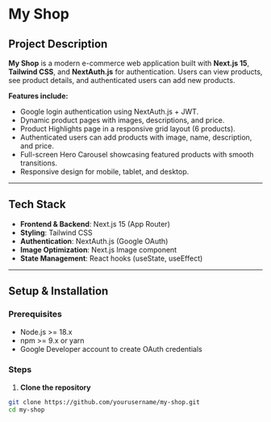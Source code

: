 # My Shop

## Project Description
**My Shop** is a modern e-commerce web application built with **Next.js 15**, **Tailwind CSS**, and **NextAuth.js** for authentication. Users can view products, see product details, and authenticated users can add new products.  

**Features include:**  
- Google login authentication using NextAuth.js + JWT.  
- Dynamic product pages with images, descriptions, and price.  
- Product Highlights page in a responsive grid layout (6 products).  
- Authenticated users can add products with image, name, description, and price.  
- Full-screen Hero Carousel showcasing featured products with smooth transitions.  
- Responsive design for mobile, tablet, and desktop.

---

## Tech Stack
- **Frontend & Backend**: Next.js 15 (App Router)  
- **Styling**: Tailwind CSS  
- **Authentication**: NextAuth.js (Google OAuth)  
- **Image Optimization**: Next.js Image component  
- **State Management**: React hooks (useState, useEffect)  

---

## Setup & Installation

### Prerequisites
- Node.js >= 18.x  
- npm >= 9.x or yarn  
- Google Developer account to create OAuth credentials  

### Steps
1. **Clone the repository**
```bash
git clone https://github.com/yourusername/my-shop.git
cd my-shop
